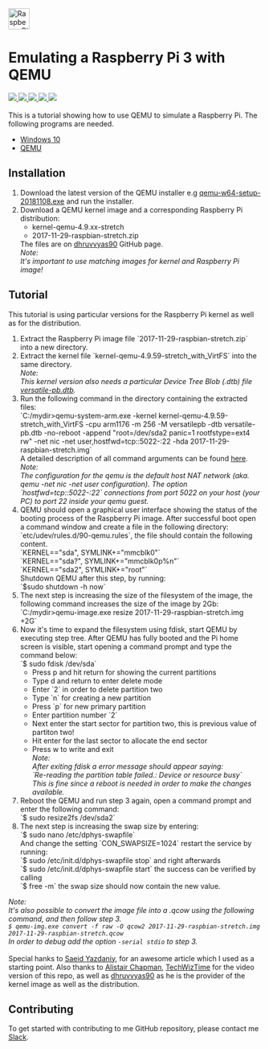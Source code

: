 
<a href="https://www.raspberrypi.org/">
  <img src="https://upload.wikimedia.org/wikipedia/de/thumb/c/cb/Raspberry_Pi_Logo.svg/1200px-Raspberry_Pi_Logo.svg.png" alt="Raspberry_Pi_Logo" style="width:42px;height:42px;">
</a>

<h1>Emulating a Raspberry Pi 3 with QEMU</h1>

<div>
    <a href="https://github.com/NaPiZip/Docker_GUI_Apps_on_Windows">
        <img src="https://img.shields.io/badge/Document%20Version-1.0.0-brightgreen.svg"/>
    </a>
    <a href="https://www.qemu.org/">
        <img src="https://img.shields.io/badge/QEMU%20x64-3.1.0--rc0-blue.svg"/>
    </a>
    <a href="https://www.microsoft.com">
        <img src="https://img.shields.io/badge/Windows%2010%20x64-10.0.17134%20Build%2017134-blue.svg"/>
    </a>
    <a href="https://downloads.raspberrypi.org/raspbian/images/raspbian-2017-12-01/">
        <img src="https://img.shields.io/badge/Raspbian-2017--12--01-blue.svg"/>
    </a>
    <a href="https://github.com/raspberrypi/linux/releases/tag/raspberrypi-kernel_1.20171029-1">
        <img src="https://img.shields.io/badge/Raspberrypi%20Kernel-1.20171029--1-blue.svg"/>
    </a>
 </div>
<br/>
<div>
This is a tutorial showing how to use QEMU to simulate a Raspberry Pi. The following
programs are needed.
<ul>
    <li>
        <a href="https://www.microsoft.com/en-us/windows/get-windows-10">Windows 10</a>
    </li>
    <li>
        <a href="https://www.qemu.org/">QEMU</a>
    </li>
<ul/>
</div>

<h2>Installation</h2>
<div>
  <ol>
    <li>
      Download the latest version of the QEMU installer e.g <a href="https://qemu.weilnetz.de/w64/">qemu-w64-setup-20181108.exe</a> and run the installer.
    </li>
    <li>
      Download a QEMU kernel image and a corresponding Raspberry Pi distribution:
      <ul>
        <li>kernel-qemu-4.9.xx-stretch</li>
        <li>2017-11-29-raspbian-stretch.zip</li>
      </ul>
      The files are on <a href="https://github.com/dhruvvyas90/qemu-rpi-kernel">dhruvvyas90</a> GitHub page.<br>
      <i>Note:<br> It's important to use matching images for kernel and Raspberry Pi image!</i>
    </li>
  </ol>
</div>

<h2>Tutorial</h2>
<div>
  This tutorial is using particular versions for the Raspberry Pi kernel as well as for the distribution.
  <ol>
    <li>
      Extract the Raspberry Pi image file `2017-11-29-raspbian-stretch.zip` into a new directory.
    </li>
    <li>
      Extract the kernel file `kernel-qemu-4.9.59-stretch_with_VirtFS` into the same directory.<br>
      <i>
        Note:<br>
        This kernel version also needs a particular Device Tree Blob (.dtb) file <a href="https://github.com/dhruvvyas90/qemu-rpi-kernel/blob/master/versatile-pb.dtb"> versatile-pb.dtb</a>.
      </i>
    </li>
    <li>
      Run the following command in the directory containing the extracted files:<br>
      `C:/mydir>qemu-system-arm.exe -kernel kernel-qemu-4.9.59-stretch_with_VirtFS -cpu arm1176 -m 256 -M versatilepb -dtb versatile-pb.dtb -no-reboot -append "root=/dev/sda2 panic=1 rootfstype=ext4 rw" -net nic -net user,hostfwd=tcp::5022-:22 -hda 2017-11-29-raspbian-stretch.img`<br>
      A detailed description of all command arguments can be found <a href="https://wiki.qemu.org/Documentation">here</a>.<br>
      <i>
        Note:<br>
        The configuration for the qemu is the default host NAT network (aka. qemu -net nic -net user configuration).
        The option `hostfwd=tcp::5022-:22` connections from port 5022 on your host (your PC) to port 22 inside your qemu guest.
      </i>
    </li>
    <li>
      QEMU should open a graphical user interface showing the status of the booting process of the Raspberry Pi image. After successful boot open a command window and create a file in the following directory: `etc/udev/rules.d/90-qemu.rules`, the file should contain the following content.<br>
      `KERNEL=="sda", SYMLINK+="mmcblk0"`<br>
      `KERNEL=="sda?", SYMLINK+="mmcblk0p%n"`<br>
      `KERNEL=="sda2", SYMLINK+="root"`<br>
      Shutdown QEMU after this step, by running:<br>
      `$sudo shutdown -h now`
    </li>
    <li>
      The next step is increasing the size of the filesystem of the image, the following command increases the size of the image by 2Gb:<br>
      `C:/mydir>qemu-image.exe resize 2017-11-29-raspbian-stretch.img +2G`
    </li>
    <li>
      Now it's time to expand the filesystem using fdisk, start QEMU by executing step tree. After QEMU has fully booted and the Pi home screen is visible, start opening a command prompt and type the command below:<br>
      `$ sudo fdisk /dev/sda`<br>
      <ul>
        <li>Press p and hit return for showing the current partitions</li>
        <li>Type d and return to enter delete mode</li>
        <li>Enter `2` in order to delete partition two</li>
        <li>Type `n` for creating a new partition</li>
        <li>Press `p` for new primary partition</li>
        <li>Enter partition number `2`</li>
        <li>Next enter the start sector for partition two, this is previous value of partiton two!</li>
        <li>Hit enter for the last sector to allocate the end sector</li>
        <li>
          Press w to write and exit<br>
          <i>Note:<br>
             After exiting fdisk a error message should appear saying:<br> `Re-reading the partition table failed.: Device or resource busy`<br>
             This is fine since a reboot is needed in order to make the changes available.
          </i>
        </li>
      </ul>
      <li>
        Reboot the QEMU and run step 3 again, open a command prompt and enter the following command:<br>
        `$ sudo resize2fs /dev/sda2`
      </li>
      <li>
        The next step is increasing the swap size by entering:<br>
        `$ sudo nano /etc/dphys-swapfile`<br>
        And change the setting `CON_SWAPSIZE=1024` restart the service by running:<br>
        `$ sudo /etc/init.d/dphys-swapfile stop` and right afterwards<br>
        `$ sudo /etc/init.d/dphys-swapfile start` the success can be verified by calling<br>
        `$ free -m` the swap size should now contain the new value.
      </li>
    </li>
  </ol>

<i>Note:<br>
It's also possible to convert the image file into a .qcow using the following command, and then follow step 3.<br>
`$ qemu-img.exe convert -f raw -O qcow2 2017-11-29-raspbian-stretch.img 2017-11-29-raspbian-stretch.qcow`<br>
In order to debug add the option `-serial stdio` to step 3.<br>
</i><br>
Special hanks to <a href="http://embedonix.com/articles/linux/emulating-raspberry-pi-on-linux/">Saeid Yazdaniy</a>, for an awesome article which I used as a starting point. Also thanks to <a href="https://blog.agchapman.com/using-qemu-to-emulate-a-raspberry-pi/">Alistair Chapman</a>,
  <a href="https://www.youtube.com/watch?v=xiQX0YXYuqU">TechWizTime</a> for the video version of this repo, as well as <a href="https://github.com/dhruvvyas90/qemu-rpi-kernel">dhruvvyas90</a> as he is the provider of the kernel image as well as the distribution.
</div>

<h2>Contributing</h2>
<div>
To get started with contributing to me GitHub repository, please contact me <a href="https://slack.com/">Slack<a/>.
</div>
